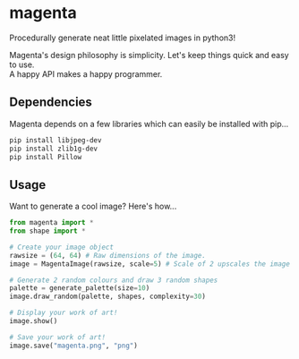 # magenta
Procedurally generate neat little pixelated images in python3!

Magenta's design philosophy is simplicity. Let's keep things quick and easy to use.  
A happy API makes a happy programmer.

## Dependencies

Magenta depends on a few libraries which can easily be installed with pip...

```bash
pip install libjpeg-dev  
pip install zlib1g-dev  
pip install Pillow
```

## Usage
Want to generate a cool image? Here's how...  
```python
from magenta import *
from shape import *

# Create your image object
rawsize = (64, 64) # Raw dimensions of the image.
image = MagentaImage(rawsize, scale=5) # Scale of 2 upscales the image to 64x64.

# Generate 2 random colours and draw 3 random shapes
palette = generate_palette(size=10)
image.draw_random(palette, shapes, complexity=30)

# Display your work of art!
image.show()

# Save your work of art!
image.save("magenta.png", "png")

```
